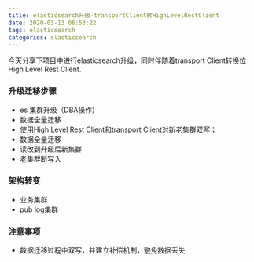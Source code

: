 ```yaml
---
title: elasticsearch升级-transportClient转HighLevelRestClient
date: 2020-03-13 06:53:22
tags: elasticsearch
categories: elasticsearch
---
```

今天分享下项目中进行elasticsearch升级，同时伴随着transport Client转换位High Level Rest Client.

### 升级迁移步骤
- es 集群升级（DBA操作）
- 数据全量迁移
- 使用High Level Rest Client和transport Client对新老集群双写；
- 数据全量迁移
- 读改到升级后新集群
- 老集群断写入

### 架构转变
- 业务集群
- pub log集群

### 注意事项
- 数据迁移过程中双写，并建立补偿机制，避免数据丢失
